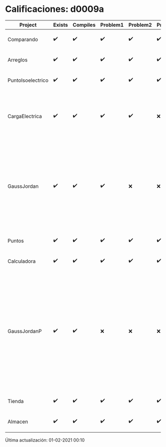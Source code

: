 # Calificaciones: d0009a
|Project|Exists|Compiles|Problem1|Problem2|Problem3|Extra|Grade|CommitHash|CommitDate|CheckDate|DueDate|Comments|
|-|-|-|-|-|-|-|-|-|-|-|-|-|
|Comparando|✔️|✔️|✔️|✔️|✔️|✔️|10.0|8be85836ab88ba7d9db7dd4e71e59f7e1c56316e|20-01-2021 00:00:00|31-01-2021 23:21:00|28-01-2021 21:00:00|nan|
|Arreglos|✔️|✔️|✔️|✔️|✔️|✔️|10.0|507b0d19048bc1dacb1611cc67d90154029a622b|21-10-2020 16:18:07|27-10-2020 22:26:43|22-10-2020 21:00:00|///|
|PuntoIsoelectrico|✔️|✔️|✔️|✔️|✔️|✔️|10.0|facb5f0ebea8f37eb9b741237d75466aa0c2c633|26-11-2020 18:44:45|26-11-2020 21:07:16|26-11-2020 21:00:00|///|
|CargaElectrica|✔️|✔️|✔️|✔️|❌|❌|5.666666666666668|facb5f0ebea8f37eb9b741237d75466aa0c2c633|26-11-2020 18:44:45|26-11-2020 21:06:06|19-11-2020 21:00:00|//No calcula correctamente la carga de la molécula/No calcula correctamente la carga de la molécula|
|GaussJordan|✔️|✔️|✔️|❌|❌|❌|5.0|8be85836ab88ba7d9db7dd4e71e59f7e1c56316e|20-01-2021 21:06:02|21-01-2021 21:01:50|19-11-2020 21:00:00|/No aplica correctamente el método de Gauss-Jordan/No avisa al usuario que el sistema no tiene solución/No intercambia las filas cuando un pivote es cero|
|Puntos|✔️|✔️|✔️|✔️|✔️|✔️|10.0|17adc55a17248a0b88c077fbaa35e464dc99081d|17-11-2020 12:55:08|17-11-2020 21:01:05|05-11-2020 21:00:00|///|
|Calculadora|✔️|✔️|✔️|✔️|✔️|✔️|10.0|d5d4cfdfef007f180bdb90a426eb4d8e0317bca3|13-10-2020 12:54:58|15-10-2020 21:24:21|15-10-2020 21:00:00|nan|
|GaussJordanP|✔️|✔️|❌|❌|❌|❌|6.0|7ebc5e220a5ba80a6d73b719d4a7d5d6ef8fa322|14-01-2021 11:28:51|14-01-2021 21:07:37|14-01-2021 21:00:00|No aplica correctamente el método de Gauss-Jordan/No aplica correctamente el método de Gauss-Jordan/No avisa al usuario que el sistema no tiene solución/No intercambia las filas cuando un pivote es cero|
|Tienda|✔️|✔️|✔️|✔️|✔️|✔️|5.0|7ebc5e220a5ba80a6d73b719d4a7d5d6ef8fa322|14-01-2021 11:28:51|14-01-2021 21:05:24|11-12-2020 21:00:00|///|
|Almacen|✔️|✔️|✔️|✔️|✔️|✔️|10.0|a57341b497fceedd943b089ecd9d59f0c47bdfaa|04-12-2020 20:06:29|04-12-2020 21:01:24|04-12-2020 21:00:00|///|

Última actualización: 01-02-2021 00:10